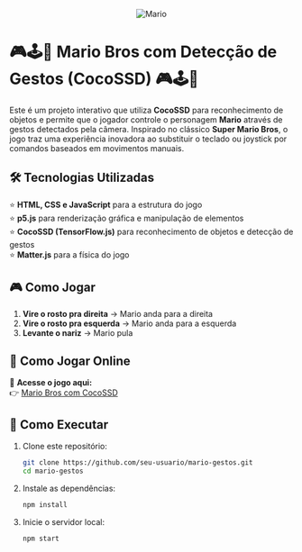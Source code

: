 <div align="center">


![Mario](https://github.com/user-attachments/assets/c4bb174e-9143-4455-8c80-79194a883dcc)

</div>


# 🎮🕹️👾 Mario Bros com Detecção de Gestos (CocoSSD) 🎮🕹️👾

Este é um projeto interativo que utiliza **CocoSSD** para reconhecimento de objetos e permite que o jogador controle o personagem **Mario** através de gestos detectados pela câmera. Inspirado no clássico **Super Mario Bros**, o jogo traz uma experiência inovadora ao substituir o teclado ou joystick por comandos baseados em movimentos manuais.

## 🛠️ Tecnologias Utilizadas
⭐ **HTML, CSS e JavaScript** para a estrutura do jogo  
⭐ **p5.js** para renderização gráfica e manipulação de elementos  
⭐ **CocoSSD (TensorFlow.js)** para reconhecimento de objetos e detecção de gestos  
⭐ **Matter.js** para a física do jogo  

## 🎮 Como Jogar
1. **Vire o rosto pra direita** → Mario anda para a direita  
2. **Vire o rosto pra esquerda** → Mario anda para a esquerda  
3. **Levante o nariz** → Mario pula  

## 👑 Como Jogar Online
🔗 **Acesse o jogo aqui:**  
👉 [Mario Bros com CocoSSD](https://morganasch.github.io/Mario-Bros-com-Cocossd/) 

## 🚀 Como Executar

1. Clone este repositório:  
   ```bash
   git clone https://github.com/seu-usuario/mario-gestos.git
   cd mario-gestos

2. Instale as dependências:
   ```bash
   npm install

3. Inicie o servidor local:
    ```bash
    npm start
